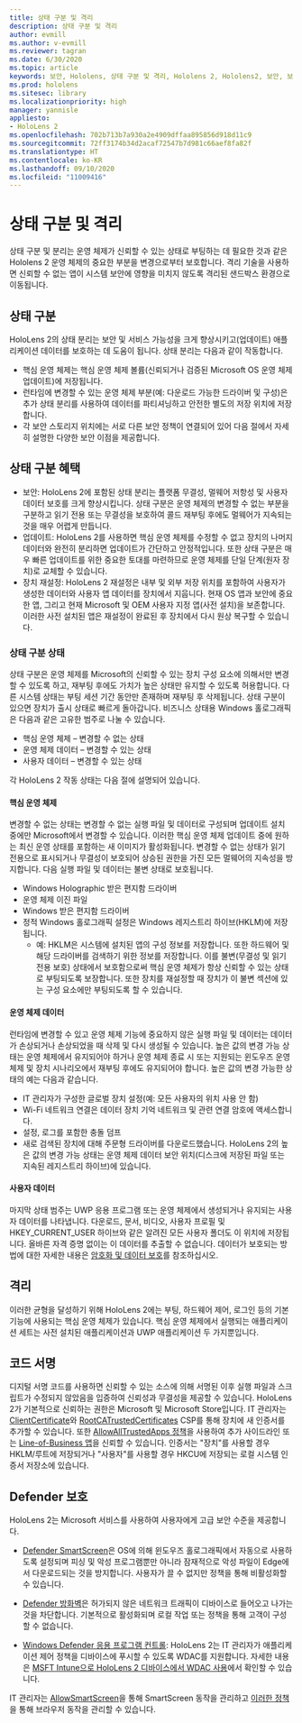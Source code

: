 ```yaml
---
title: 상태 구분 및 격리
description: 상태 구분 및 격리
author: evmill
ms.author: v-evmill
ms.reviewer: tagran
ms.date: 6/30/2020
ms.topic: article
keywords: 보안, Hololens, 상태 구분 및 격리, Hololens 2, Hololens2, 보안, 보안 개요, 보안 아키텍처, 아키텍처, Hololens 2 아키텍처
ms.prod: hololens
ms.sitesec: library
ms.localizationpriority: high
manager: yannisle
appliesto:
- HoloLens 2
ms.openlocfilehash: 702b713b7a930a2e4909dffaa895856d918d11c9
ms.sourcegitcommit: 72ff3174b34d2acaf72547b7d981c66aef8fa82f
ms.translationtype: HT
ms.contentlocale: ko-KR
ms.lasthandoff: 09/10/2020
ms.locfileid: "11009416"
---
```

# 상태 구분 및 격리

상태 구분 및 분리는 운영 체제가 신뢰할 수 있는 상태로 부팅하는 데 필요한 것과 같은 Hololens 2 운영 체제의 중요한 부분을 변경으로부터 보호합니다. 격리 기술을 사용하면 신뢰할 수 없는 앱이 시스템 보안에 영향을 미치지 않도록 격리된 샌드박스 환경으로 이동됩니다.

## 상태 구분

HoloLens 2의 상태 분리는 보안 및 서비스 가능성을 크게 향상시키고(업데이트) 애플리케이션 데이터를 보호하는 데 도움이 됩니다.  상태 분리는 다음과 같이 작동합니다.
  * 핵심 운영 체제는 핵심 운영 체제 볼륨(신뢰되거나 검증된 Microsoft OS 운영 체제 업데이트)에 저장됩니다.
  * 런타임에 변경할 수 있는 운영 체제 부분(예: 다운로드 가능한 드라이버 및 구성)은 추가 상태 분리를 사용하여 데이터를 파티셔닝하고 안전한 별도의 저장 위치에 저장합니다.
  * 각 보안 스토리지 위치에는 서로 다른 보안 정책이 연결되어 있어 다음 절에서 자세히 설명한 다양한 보안 이점을 제공합니다.

## 상태 구분 혜택

  * 보안: HoloLens 2에 포함된 상태 분리는 플랫폼 무결성, 멀웨어 저항성 및 사용자 데이터 보호를 크게 향상시킵니다. 상태 구분은 운영 체제의 변경할 수 없는 부분을 구분하고 읽기 전용 또는 무결성을 보호하여 콜드 재부팅 후에도 멀웨어가 지속되는 것을 매우 어렵게 만듭니다. 
  * 업데이트: HoloLens 2를 사용하면 핵심 운영 체제를 수정할 수 없고 장치의 나머지 데이터와 완전히 분리하면 업데이트가 간단하고 안정적입니다.  또한 상태 구분은 매우 빠른 업데이트를 위한 중요한 토대를 마련하므로 운영 체제를 단일 단계(원자 장치)로 교체할 수 있습니다.
  * 장치 재설정: HoloLens 2 재설정은 내부 및 외부 저장 위치를 포함하여 사용자가 생성한 데이터와 사용자 앱 데이터를 장치에서 지웁니다. 현재 OS 앱과 보안에 중요한 앱, 그리고 현재 Microsoft 및 OEM 사용자 지정 앱(사전 설치)을 보존합니다. 이러한 사전 설치된 앱은 재설정이 완료된 후 장치에서 다시 원상 복구할 수 있습니다.

### 상태 구분 상태

상태 구분은 운영 체제를 Microsoft의 신뢰할 수 있는 장치 구성 요소에 의해서만 변경할 수 있도록 하고, 재부팅 후에도 가치가 높은 상태만 유지할 수 있도록 허용합니다. 다른 시스템 상태는 부팅 세션 기간 동안만 존재하며 재부팅 후 삭제됩니다. 상태 구분이 있으면 장치가 출시 상태로 빠르게 돌아갑니다. 비즈니스 상태용 Windows 홀로그래픽은 다음과 같은 고유한 범주로 나눌 수 있습니다.
  * 핵심 운영 체제 – 변경할 수 없는 상태
  * 운영 체제 데이터 – 변경할 수 있는 상태 
  * 사용자 데이터 – 변경할 수 있는 상태

각 HoloLens 2 작동 상태는 다음 절에 설명되어 있습니다.

#### 핵심 운영 체제

변경할 수 없는 상태는 변경할 수 없는 실행 파일 및 데이터로 구성되며 업데이트 설치 중에만 Microsoft에서 변경할 수 있습니다. 이러한 핵심 운영 체제 업데이트 중에 원하는 최신 운영 상태를 포함하는 새 이미지가 활성화됩니다.
변경할 수 없는 상태가 읽기 전용으로 표시되거나 무결성이 보호되어 상승된 권한을 가진 모든 멀웨어의 지속성을 방지합니다. 다음 실행 파일 및 데이터는 불변 상태로 보호됩니다.
  * Windows Holographic 받은 편지함 드라이버
  * 운영 체제 이진 파일
  * Windows 받은 편지함 드라이버
  * 정적 Windows 홀로그래픽 설정은 Windows 레지스트리 하이브(HKLM)에 저장됩니다.
    * 예: HKLM은 시스템에 설치된 앱의 구성 정보를 저장합니다. 또한 하드웨어 및 해당 드라이버를 검색하기 위한 정보를 저장합니다.
이를 불변(무결성 및 읽기 전용 보호) 상태에서 보호함으로써 핵심 운영 체제가 항상 신뢰할 수 있는 상태로 부팅되도록 보장합니다. 또한 장치를 재설정할 때 장치가 이 불변 섹션에 있는 구성 요소에만 부팅되도록 할 수 있습니다. 

#### 운영 체제 데이터 

런타임에 변경할 수 있고 운영 체제 기능에 중요하지 않은 실행 파일 및 데이터는 데이터가 손상되거나 손상되었을 때 삭제 및 다시 생성될 수 있습니다. 높은 값의 변경 가능 상태는 운영 체제에서 유지되어야 하거나 운영 체제 종료 시 또는 지원되는 윈도우즈 운영 체제 및 장치 시나리오에서 재부팅 후에도 유지되어야 합니다. 높은 값의 변경 가능한 상태의 예는 다음과 같습니다.
  * IT 관리자가 구성한 글로벌 장치 설정(예: 모든 사용자의 위치 사용 안 함)
  * Wi-Fi 네트워크 연결은 데이터 장치 기억 네트워크 및 관련 연결 암호에 액세스합니다.
  * 설정, 로그를 포함한 충돌 덤프
  * 새로 검색된 장치에 대해 주문형 드라이버를 다운로드했습니다.
HoloLens 2의 높은 값의 변경 가능 상태는 운영 체제 데이터 보안 위치(디스크에 저장된 파일 또는 지속된 레지스트리 하이브)에 있습니다.

#### 사용자 데이터

마지막 상태 범주는 UWP 응용 프로그램 또는 운영 체제에서 생성되거나 유지되는 사용자 데이터를 나타냅니다. 다운로드, 문서, 비디오, 사용자 프로필 및 HKEY_CURRENT_USER 하이브와 같은 알려진 모든 사용자 폴더도 이 위치에 저장됩니다. 올바른 자격 증명 없이는 이 데이터를 추출할 수 없습니다. 데이터가 보호되는 방법에 대한 자세한 내용은 [암호화 및 데이터 보호](security-encryption-data-protection.md)를 참조하십시오.

##  격리

이러한 균형을 달성하기 위해 HoloLens 2에는 부팅, 하드웨어 제어, 로그인 등의 기본 기능에 사용되는 핵심 운영 체제가 있습니다. 핵심 운영 체제에서 실행되는 애플리케이션 세트는 사전 설치된 애플리케이션과 UWP 애플리케이션 두 가지뿐입니다.

## 코드 서명

디지털 서명 코드를 사용하면 신뢰할 수 있는 소스에 의해 서명된 이후 실행 파일과 스크립트가 수정되지 않았음을 입증하여 신뢰성과 무결성을 제공할 수 있습니다. HoloLens 2가 기본적으로 신뢰하는 권한은 Microsoft 및 Microsoft Store입니다. IT 관리자는 [ClientCertificate](https://docs.microsoft.com/windows/client-management/mdm/clientcertificateinstall-csp)와 [RootCATrustedCertificates](https://docs.microsoft.com/windows/client-management/mdm/rootcacertificates-csp) CSP를 통해 장치에 새 인증서를 추가할 수 있습니다. 또한 [AllowAllTrustedApps 정책](https://docs.microsoft.com/windows/client-management/mdm/policy-csp-applicationmanagement#applicationmanagement-allowalltrustedapps)을 사용하여 추가 사이드라인 또는 [Line-of-Business 앱](https://docs.microsoft.com/intune/apps/lob-apps-windows)을 신뢰할 수 있습니다. 인증서는 "장치"를 사용할 경우 HKLM/루트에 저장되거나 "사용자"를 사용할 경우 HKCU에 저장되는 로컬 시스템 인증서 저장소에 있습니다.

## Defender 보호
HoloLens 2는 Microsoft 서비스를 사용하여 사용자에게 고급 보안 수준을 제공합니다.

* [Defender SmartScreen](https://docs.microsoft.com/windows/security/threat-protection/microsoft-defender-smartscreen/microsoft-defender-smartscreen-overview)은 OS에 의해 윈도우즈 홀로그래픽에서 자동으로 사용하도록 설정되며 피싱 및 악성 프로그램뿐만 아니라 잠재적으로 악성 파일이 Edge에서 다운로드되는 것을 방지합니다. 사용자가 끌 수 없지만 정책을 통해 비활성화할 수 있습니다.

* [Defender 방화벽](https://docs.microsoft.com/windows/security/threat-protection/windows-firewall/windows-firewall-with-advanced-security)은 허가되지 않은 네트워크 트래픽이 디바이스로 들어오고 나가는 것을 차단합니다. 기본적으로 활성화되며 로컬 작업 또는 정책을 통해 고객이 구성할 수 없습니다. 

* [Windows Defender 응용 프로그램 컨트롤](https://docs.microsoft.com/windows/security/threat-protection/windows-defender-application-control/wdac-and-applocker-overview): HoloLens 2는 IT 관리자가 애플리케이션 제어 정책을 디바이스에 푸시할 수 있도록 WDAC를 지원합니다. 자세한 내용은 [MSFT Intune으로 HoloLens 2 디바이스에서 WDAC 사용](https://docs.microsoft.com/mem/intune/configuration/custom-profile-hololens)에서 확인할 수 있습니다. 

IT 관리자는 [AllowSmartScreen](https://docs.microsoft.com/windows/client-management/mdm/policy-csp-browser#browser-allowsmartscreen)을 통해 SmartScreen 동작을 관리하고 [이러한 정책](https://docs.microsoft.com/windows/client-management/mdm/policy-csps-supported-by-hololens2)을 통해 브라우저 동작을 관리할 수 있습니다. 

